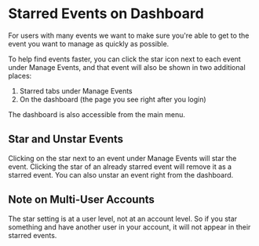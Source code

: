 # Starred Events on Dashboard

For users with many events we want to make sure you're able to get to the event you want to manage as quickly as possible.

To help find events faster, you can click the star icon next to each event under Manage Events, and that event will also be shown in
two additional places:

1. Starred tabs under Manage Events
2. On the dashboard (the page you see right after you login)

The dashboard is also accessible from the main menu.

## Star and Unstar Events

Clicking on the star next to an event under Manage Events will star the event. Clicking the star of an already
starred event will remove it as a starred event.  You can also unstar an event right from the dashboard.


## Note on Multi-User Accounts

The star setting is at a user level, not at an account level. So if you star something and have another
user in your account, it will not appear in their starred events.
